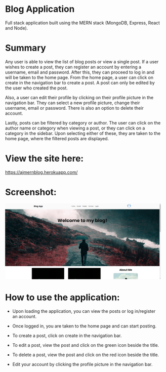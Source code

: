# Blog Application

Full stack application built using the MERN stack (MongoDB, Express, React and Node).

# Summary

Any user is able to view the list of blog posts or view a single post. If a user wishes to create a post, they can register an account by entering a username, email and password. After this, they can proceed to log in and will be taken to the home page. From the home page, a user can click on create in the navigation bar to create a post. A post can only be edited by the user who created the post.

Also, a user can edit their profile by clicking on their profile picture in the navigation bar. They can select a new profile picture, change their username, email or password. There is also an option to delete their account.

Lastly, posts can be filtered by category or author. The user can click on the author name or category when viewing a post, or they can click on a category in the sidebar. Upon selecting either of these, they are taken to the home page, where the filtered posts are displayed.

# View the site here:

https://ajmernblog.herokuapp.com/

# Screenshot:

![blog app](https://github.com/ajwilliamss/blog-app/blob/main/blogapp.png)

# How to use the application:

- Upon loading the application, you can view the posts or log in/register an account.

- Once logged in, you are taken to the home page and can start posting.

- To create a post, click on create in the navigation bar.

- To edit a post, view the post and click on the green icon beside the title.

- To delete a post, view the post and click on the red icon beside the title.

- Edit your account by clicking the profile picture in the navigation bar.
